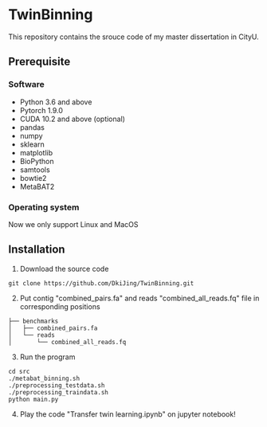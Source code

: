 # TwinBinning  
This repository contains the srouce code of my master dissertation in CityU.  
## Prerequisite  
### Software  
+ Python 3.6 and above  
+ Pytorch 1.9.0  
+ CUDA 10.2 and above (optional)  
+ pandas  
+ numpy  
+ sklearn  
+ matplotlib  
+ BioPython  
+ samtools  
+ bowtie2  
+ MetaBAT2  
### Operating system  
Now we only support Linux and MacOS  
## Installation  
1. Download the source code  
```
git clone https://github.com/DkiJing/TwinBinning.git   
```  
2. Put contig "combined_pairs.fa" and reads "combined_all_reads.fq" file in corresponding positions  
```  
├── benchmarks  
│   ├── combined_pairs.fa   
│   └── reads  
│       └── combined_all_reads.fq  
```  
3. Run the program  
```  
cd src  
./metabat_binning.sh  
./preprocessing_testdata.sh  
./preprocessing_traindata.sh  
python main.py  
```  
4. Play the code "Transfer twin learning.ipynb" on jupyter notebook!  
